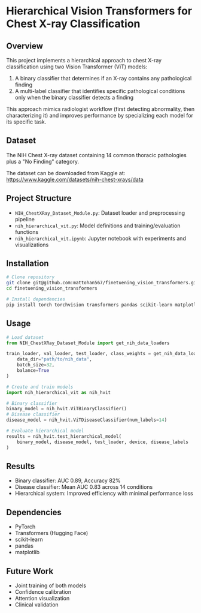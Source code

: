 # Hierarchical Vision Transformers for Chest X-ray Classification

## Overview
This project implements a hierarchical approach to chest X-ray classification using two Vision Transformer (ViT) models:
1. A binary classifier that determines if an X-ray contains any pathological finding
2. A multi-label classifier that identifies specific pathological conditions only when the binary classifier detects a finding

This approach mimics radiologist workflow (first detecting abnormality, then characterizing it) and improves performance by specializing each model for its specific task.

## Dataset
The NIH Chest X-ray dataset containing 14 common thoracic pathologies plus a "No Finding" category.

The dataset can be downloaded from Kaggle at: https://www.kaggle.com/datasets/nih-chest-xrays/data

## Project Structure
- `NIH_ChestXRay_Dataset_Module.py`: Dataset loader and preprocessing pipeline
- `nih_hierarchical_vit.py`: Model definitions and training/evaluation functions
- `nih_hierarchical_vit.ipynb`: Jupyter notebook with experiments and visualizations

## Installation
```bash
# Clone repository
git clone git@github.com:mattohan567/finetuening_vision_transformers.git
cd finetuening_vision_transformers

# Install dependencies
pip install torch torchvision transformers pandas scikit-learn matplotlib
```

## Usage
```python
# Load dataset
from NIH_ChestXRay_Dataset_Module import get_nih_data_loaders

train_loader, val_loader, test_loader, class_weights = get_nih_data_loaders(
    data_dir="path/to/nih_data",
    batch_size=32,
    balance=True
)

# Create and train models
import nih_hierarchical_vit as nih_hvit

# Binary classifier
binary_model = nih_hvit.ViTBinaryClassifier()
# Disease classifier
disease_model = nih_hvit.ViTDiseaseClassifier(num_labels=14)

# Evaluate hierarchical model
results = nih_hvit.test_hierarchical_model(
    binary_model, disease_model, test_loader, device, disease_labels
)
```

## Results
- Binary classifier: AUC 0.89, Accuracy 82%
- Disease classifier: Mean AUC 0.83 across 14 conditions
- Hierarchical system: Improved efficiency with minimal performance loss

## Dependencies
- PyTorch
- Transformers (Hugging Face)
- scikit-learn
- pandas
- matplotlib

## Future Work
- Joint training of both models
- Confidence calibration
- Attention visualization
- Clinical validation
